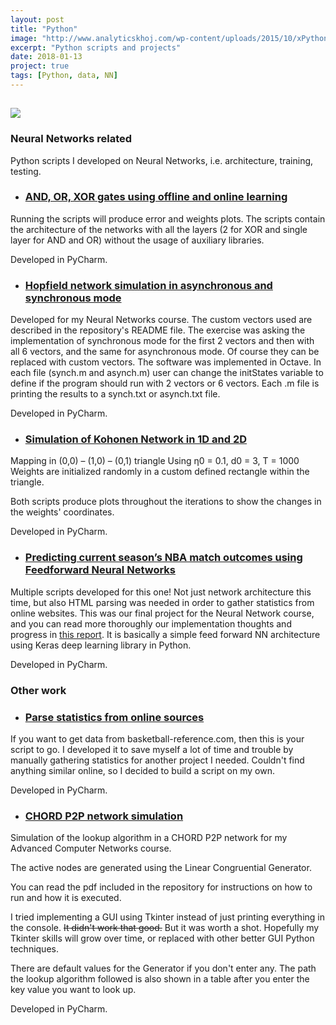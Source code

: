 ```yaml
---
layout: post
title: "Python"
image: "http://www.analyticskhoj.com/wp-content/uploads/2015/10/xPython_logo.png.pagespeed.ic.lnG8EbA9-q.png"
excerpt: "Python scripts and projects"
date: 2018-01-13
project: true
tags: [Python, data, NN]
---
```

## ![](http://www.analyticskhoj.com/wp-content/uploads/2015/10/xPython_logo.png.pagespeed.ic.lnG8EbA9-q.png)

### [](#header-2)Neural Networks related

Python scripts I developed on Neural Networks, i.e. architecture, training, testing.

* ### [](#header-3)[AND, OR, XOR gates using offline and online learning](https://github.com/raniaspant/NNgates)

Running the scripts will produce error and weights plots.
The scripts contain the architecture of the networks with all the layers (2 for XOR and single layer for AND and OR) without the usage of auxiliary libraries.

Developed in PyCharm.

* ### [](#header-3)[Hopfield network simulation in asynchronous and synchronous mode](https://github.com/raniaspant/HopfieldNN)

Developed for my Neural Networks course. The custom vectors used are described in the repository's README file.
The exercise was asking the implementation of synchronous mode for the first 2 vectors and then with all 6 vectors, and the same for asynchronous mode. Of course they can be replaced with custom vectors. The software was implemented in Octave. In each file (synch.m and asynch.m) user can change the initStates variable to define if the program should run with 2 vectors or 6 vectors. Each .m file is printing the results to a synch.txt or asynch.txt file.

Developed in PyCharm.

* ### [](#header-3)[Simulation of Kohonen Network in 1D and 2D](https://github.com/raniaspant/KohonenNN)

Mapping in (0,0) – (1,0) – (0,1) triangle
Using η0 = 0.1, d0 = 3, T = 1000
Weights are initialized randomly in a custom defined rectangle within the triangle.

Both scripts produce plots throughout the iterations to show the changes in the weights' coordinates.

Developed in PyCharm.

* ### [](#header-3)[Predicting current season’s NBA match outcomes using Feedforward Neural Networks](https://github.com/raniaspant/NBApredictions)

Multiple scripts developed for this one! Not just network architecture this time, but also HTML parsing was needed in order to gather statistics from online websites. This was our final project for the Neural Network course, and you can read more thoroughly our implementation thoughts and progress in [this report](https://github.com/raniaspant/NBApredictions/blob/master/ECE%20572%20Neural%20Networks%20Term%20Project%20Report.pdf). It is basically a simple feed forward NN architecture using Keras deep learning library in Python. 

Developed in PyCharm.

### [](#header-2)Other work

* ### [](#header-3)[Parse statistics from online sources](https://github.com/raniaspant/stats-scraping)

If you want to get data from basketball-reference.com, then this is your script to go. I developed it to save myself a lot of time and trouble by manually gathering statistics for another project I needed. Couldn't find anything similar online, so I decided to build a script on my own.

Developed in PyCharm.


* ### [](#header-3)[CHORD P2P network simulation](https://github.com/raniaspant/CHORD-simulation)

Simulation of the lookup algorithm in a CHORD P2P network for my Advanced Computer Networks course.

The active nodes are generated using the Linear Congruential Generator.

You can read the pdf included in the repository for instructions on how to run and how it is executed.

I tried implementing a GUI using Tkinter instead of just printing everything in the console. ~~It didn't work that good.~~ But it was worth a shot. Hopefully my Tkinter skills will grow over time, or replaced with other better GUI Python techniques.

There are default values for the Generator if you don't enter any. The path the lookup algorithm followed is also shown in a table after you enter the key value you want to look up.

Developed in PyCharm.
